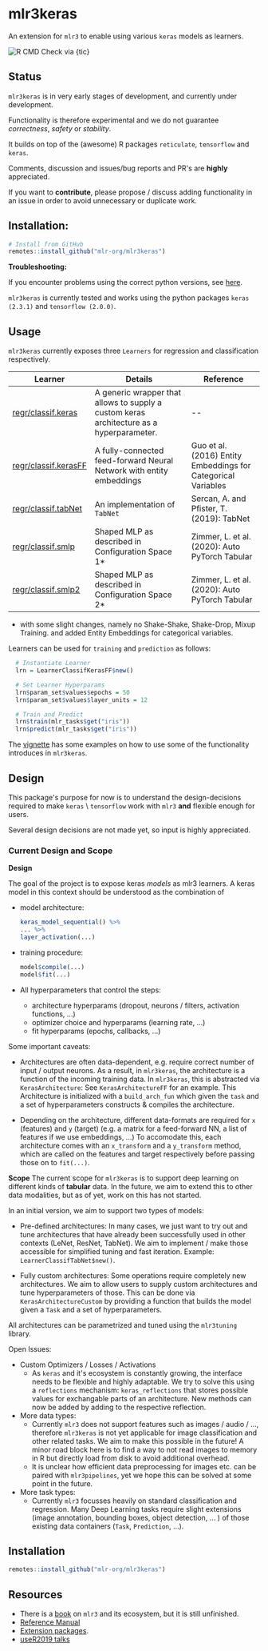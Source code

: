 # mlr3keras
An extension for `mlr3` to enable using various `keras` models as learners.

![R CMD Check via {tic}](https://github.com/mlr-org/mlr3keras/workflows/R%20CMD%20Check%20via%20%7Btic%7D/badge.svg)
<!--
[![Build status](https://ci.appveyor.com/api/projects/status/m2tuhgdxo8is0nv0?svg=true)](https://ci.appveyor.com/project/mlr-org/mlr3keras)
[![CRAN](https://www.r-pkg.org/badges/version/mlr3)](https://cran.r-project.org/package=mlr3keras)
[![codecov](https://codecov.io/gh/mlr-org/mlr3/branch/master/graph/badge.svg)](https://codecov.io/gh/mlr-org/mlr3)
-->

## Status

`mlr3keras` is in very early stages of development, and currently under development.

Functionality is therefore experimental and we do not guarantee *correctness*, *safety* or *stability*.

It builds on top of the (awesome) R packages `reticulate`, `tensorflow` and `keras`.

Comments, discussion and issues/bug reports and PR's are **highly** appreciated.

If you want to **contribute**, please propose / discuss adding functionality in an issue in order to avoid unnecessary or duplicate work.

## Installation:

```r
# Install from GitHub
remotes::install_github("mlr-org/mlr3keras")
```

**Troubleshooting:**

If you encounter problems using the correct python versions, see [here](https://rstudio.github.io/reticulate/articles/versions.html).

`mlr3keras` is currently tested and works using the python packages `keras (2.3.1)` and `tensorflow (2.0.0)`.

## Usage

`mlr3keras` currently exposes three `Learners` for regression and classification respectively.

| Learner | Details | Reference |
|---|---|---|
| [regr/classif.keras]()   | A generic wrapper that allows to supply a custom keras architecture as a hyperparameter.| --  |
| [regr/classif.kerasFF]() | A fully-connected feed-forward Neural Network with entity embeddings                    |  Guo et al. (2016) Entity Embeddings for Categorical Variables |
| [regr/classif.tabNet]()  | An implementation of `TabNet`                      | Sercan, A. and Pfister, T. (2019): TabNet |
| [regr/classif.smlp]()    | Shaped MLP as described in Configuration Space 1*  | Zimmer, L. et al. (2020): Auto PyTorch Tabular |
| [regr/classif.smlp2]()   | Shaped MLP as described in Configuration Space 2* | Zimmer, L. et al. (2020): Auto PyTorch Tabular |

* with some slight changes, namely no Shake-Shake, Shake-Drop, Mixup Training.
and added Entity Embeddings for categorical variables.

Learners can be used for `training` and `prediction` as follows:

```r
  # Instantiate Learner
  lrn = LearnerClassifKerasFF$new()

  # Set Learner Hyperparams
  lrn$param_set$values$epochs = 50
  lrn$param_set$values$layer_units = 12

  # Train and Predict
  lrn$train(mlr_tasks$get("iris"))
  lrn$predict(mlr_tasks$get("iris"))
```

The [vignette](https://github.com/mlr-org/mlr3keras/blob/master/vignettes/mlr3keras.Rmd) has some examples on how to use some of the functionality introduces in `mlr3keras`.

## Design

This package's purpose for now is to understand the design-decisions required to make `keras` \ `tensorflow` work
with `mlr3` **and** flexible enough for users.

Several design decisions are not made yet, so input is highly appreciated.


### Current Design and Scope

**Design**

The goal of the project is to expose keras *models* as mlr3 learners.
A keras model in this context should be understood as the combination of

  - model architecture:
    ```r
    keras_model_sequential() %>%
    ... %>%
    layer_activation(...)
    ```

  - training procedure:
    ```r
    model$compile(...)
    model$fit(...)
    ```

  - All hyperparameters that control the steps:
    - architecture hyperparams (dropout, neurons / filters, activation functions, ...)
    - optimizer choice and hyperparams (learning rate, ...)
    - fit hyperparams (epochs, callbacks, ...)

Some important caveats:
- Architectures are often data-dependent, e.g. require correct number of input / output neurons.
  As a result, in `mlr3keras`, the architecture is a function of the incoming training data.
  In `mlr3keras`, this is abstracted via `KerasArchitecture`:
  See `KerasArchitectureFF` for an example.
  This Architecture is initialized with a `build_arch_fun` which given the `task` and a
  set of hyperparameters constructs & compiles the architecture.

- Depending on the architecture, different data-formats are required for `x` (features) and `y` (target)
  (e.g. a matrix for a feed-forward NN, a list of features if we use embeddings, ...)
  To accomodate this, each architecture comes with an `x_transform` and a `y_transform`
  method, which are called on the features and target respectively before passing those on to
  `fit(...)`.


**Scope**
The current scope for `mlr3keras` is to support deep learning on different kinds of **tabular** data. In the future,
we aim to extend this to other data modalities, but as of yet, work on this has not started.


In an initial version, we aim to support two types of models:

- Pre-defined architectures:
  In many cases, we just want to try out and tune architectures that have already been successfully
  used in other contexts (LeNet, ResNet, TabNet). We aim to implement / make those accessible
  for simplified tuning and fast iteration.
  Example: `LearnerClassifTabNet$new()`.

- Fully custom architectures:
  Some operations require completely new architectures. We aim to allow users to supply custom architectures
  and tune hyperparameters of those. This can be done via `KerasArchitectureCustom` by providing a
  function that builds the model given a `Task` and a set of hyperparameters.

All architectures can be parametrized and tuned using the `mlr3tuning` library.




Open Issues:
- Custom Optimizers / Losses / Activations
  - As `keras` and it's ecosystem is constantly growing, the interface needs to be flexible and
    highly adaptable. We try to solve this using a `reflections` mechanism:
    `keras_reflections` that stores possible values for exchangable parts of an architecture.
    New methods can now be added by adding to the respective reflection.
- More data types:
  - Currently `mlr3` does not support features such as images / audio / ..., therefore `mlr3keras` is
    not yet applicable for image classification and other related tasks. We aim to make this possible in the future!
    A minor road block here is to find a way to not read images to memory in R but directly load from disk
    to avoid additional overhead.
  - It is unclear how efficient data preprocessing for images etc. can be paired with `mlr3pipelines`,
    yet we hope this can be solved at some point in the future.
- More task types:
  - Currently `mlr3` focusses heavily on standard classification and regression. Many Deep Learning tasks
    require slight extensions (image annotation, bounding boxes, object detection, ... ) of those existing
    data containers (`Task`, `Prediction`, ...).


## Installation

```r
remotes::install_github("mlr-org/mlr3keras")
```

## Resources

* There is a [book](https://mlr3book.mlr-org.com/) on `mlr3` and its ecosystem, but it is still unfinished.
* [Reference Manual](https://mlr3.mlr-org.com/reference/)
* [Extension packages](https://github.com/mlr-org/mlr3/wiki/Extension-Packages).
* [useR2019 talks](https://github.com/mlr-org/mlr-outreach/tree/master/2019_useR)
